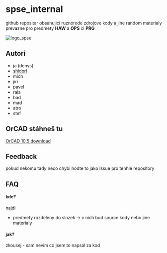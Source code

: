 
# spse_internal

github repositar obsahujici ruznorode zdrojove kody a jine random materialy prevazne pro predmety **HAW** a **OPS** ci **PRG**

![logo_spse](http://www.sselek-havirov.cz/images/header3.jpg)



## Autori

- ja (denys)
- [shidori](https://github.com/Shidori366)
- mich
- jiri
- pavel
- rala
- bad
- mad
- atro
- stef

## OrCAD stáhneš tu
[OrCAD 10.5 download](https://archive.org/details/orcad10.5_202212)

## Feedback

pokud nekomu tady neco chybi hodte to jako Issue pro tenhle repository

## FAQ

#### kde?

najdi
- predmety rozdeleny do slozek
    -> v nich bud source kody nebo jine materialy

#### jak?

zkousej - sam nevim co jsem to napsal za kod


